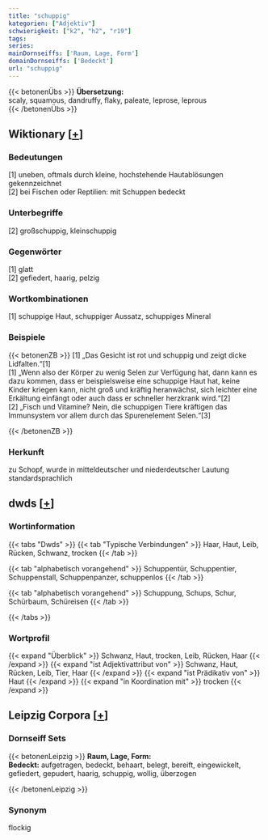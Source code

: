 ```yaml
---
title: "schuppig"
kategorien: ["Adjektiv"]
schwierigkeit: ["k2", "h2", "r19"]
tags:
series:
mainDornseiffs: ['Raum, Lage, Form']
domainDornseiffs: ['Bedeckt']
url: "schuppig"
---
```


{{< betonenÜbs >}}
**Übersetzung:**  
scaly, squamous, dandruffy, flaky, paleate, leprose, leprous  
{{< /betonenÜbs >}}

## Wiktionary [[+](https://de.wiktionary.org/wiki/schuppig)]

### Bedeutungen
[1] uneben, oftmals durch kleine, hochstehende Hautablösungen gekennzeichnet  
[2] bei Fischen oder Reptilien: mit Schuppen bedeckt  

### Unterbegriffe
[2] großschuppig, kleinschuppig  

### Gegenwörter
[1] glatt  
[2] gefiedert, haarig, pelzig  

### Wortkombinationen
[1] schuppige Haut, schuppiger Aussatz, schuppiges Mineral  

### Beispiele
{{< betonenZB >}}
[1] „Das Gesicht ist rot und schuppig und zeigt dicke Lidfalten.“[1]  
[1] „Wenn also der Körper zu wenig Selen zur Verfügung hat, dann kann es dazu kommen, dass er beispielsweise eine schuppige Haut hat, keine Kinder kriegen kann, nicht groß und kräftig heranwächst, sich leichter eine Erkältung einfängt oder auch dass er schneller herzkrank wird.“[2]  
[2] „Fisch und Vitamine? Nein, die schuppigen Tiere kräftigen das Immunsystem vor allem durch das Spurenelement Selen.“[3]  

{{< /betonenZB >}}
### Herkunft
zu Schopf, wurde in mitteldeutscher und niederdeutscher Lautung standardsprachlich  



## dwds [[+](https://www.dwds.de/wb/schuppig)]

### Wortinformation
{{< tabs "Dwds" >}}
{{< tab "Typische Verbindungen" >}}
Haar, Haut, Leib, Rücken, Schwanz, trocken
{{< /tab >}}

{{< tab "alphabetisch vorangehend" >}}
Schuppentür, Schuppentier, Schuppenstall, Schuppenpanzer, schuppenlos
{{< /tab >}}

{{< tab "alphabetisch vorangehend" >}}
Schuppung, Schups, Schur, Schürbaum, Schüreisen
{{< /tab >}}

{{< /tabs >}}

### Wortprofil
{{< expand "Überblick" >}} Schwanz, Haut, trocken, Leib, Rücken, Haar {{< /expand >}}
{{< expand "ist Adjektivattribut von" >}} Schwanz, Haut, Rücken, Leib, Tier, Haar {{< /expand >}}
{{< expand "ist Prädikativ von" >}} Haut {{< /expand >}}
{{< expand "in Koordination mit" >}} trocken {{< /expand >}}

## Leipzig Corpora [[+](https://corpora.uni-leipzig.de/en/res?word=schuppig&corpusId=deu_newscrawl-public_2018)]

### Dornseiff Sets
{{< betonenLeipzig >}}
**Raum, Lage, Form:**  
**Bedeckt:** aufgetragen, bedeckt, behaart, belegt, bereift, eingewickelt, gefiedert, gepudert, haarig, schuppig, wollig, überzogen  

{{< /betonenLeipzig >}}

### Synonym
flockig


